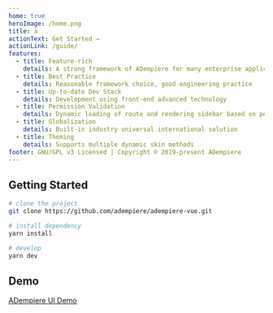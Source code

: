 ```yaml
---
home: true
heroImage: /home.png
title: a
actionText: Get Started →
actionLink: /guide/
features:
  - title: Feature-rich
    details: A strong framework of ADempiere for many enterprise applications and various components
  - title: Best Practice
    details: Reasonable framework choice, good engineering practice
  - title: Up-to-date Dev Stack
    details: Development using front-end advanced technology
  - title: Permission Validation
    details: Dynamic loading of route and rendering sidebar based on permissions
  - title: Globalization
    details: Built-in industry universal international solution
  - title: Theming
    details: Supports multiple dynamic skin methods
footer: GNU/GPL v3 Licensed | Copyright © 2019-present ADempiere
---
```


## Getting Started

```bash
# clone the project
git clone https://github.com/adempiere/adempiere-vue.git

# install dependency
yarn install

# develop
yarn dev
```

## Demo

[ADempiere UI Demo](https://demo-ui.erpya.com/)
